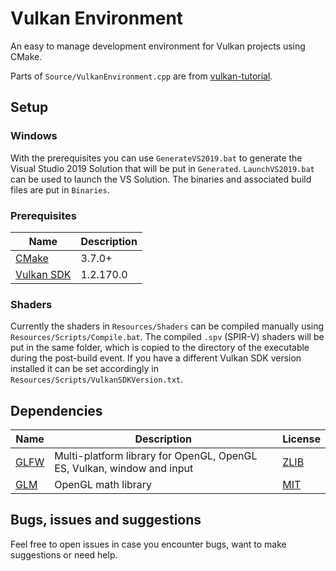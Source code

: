 # Vulkan Environment
An easy to manage development environment for Vulkan projects using CMake.

Parts of `Source/VulkanEnvironment.cpp` are from [vulkan-tutorial](https://vulkan-tutorial.com/Vertex_buffers/Index_buffer).

## Setup
### Windows
With the prerequisites you can use `GenerateVS2019.bat` to generate the Visual Studio 2019 Solution that will be put in `Generated`. `LaunchVS2019.bat` can be used to launch the VS Solution. The binaries and associated build files are put in `Binaries`.

### Prerequisites
Name | Description
------------ | -------------
[CMake](https://cmake.org/) | 3.7.0+
[Vulkan SDK](https://vulkan.lunarg.com/) | 1.2.170.0

### Shaders
Currently the shaders in `Resources/Shaders` can be compiled manually using `Resources/Scripts/Compile.bat`. The compiled `.spv` (SPIR-V) shaders will be put in the same folder, which is copied to the directory of the executable during the post-build event. If you have a different Vulkan SDK version installed it can be set accordingly in `Resources/Scripts/VulkanSDKVersion.txt`.

## Dependencies
Name | Description | License
------------ | ------------- | -------------
[GLFW](https://github.com/glfw/glfw) | Multi-platform library for OpenGL, OpenGL ES, Vulkan, window and input | [ZLIB](https://github.com/glfw/glfw/blob/master/LICENSE.md)
[GLM](https://github.com/g-truc/glm) | OpenGL math library | [MIT](https://github.com/g-truc/glm/blob/master/manual.md#section0)

## Bugs, issues and suggestions
Feel free to open issues in case you encounter bugs, want to make suggestions or need help.
